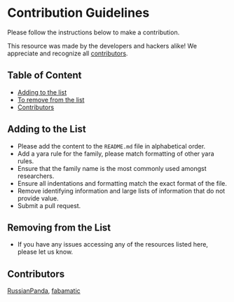 # Contribution Guidelines

Please follow the instructions below to make a contribution.

This resource was made by the developers and hackers alike! We appreciate and recognize all [contributors](#contributors).

## Table of Content

- [Adding to the list](#adding-to-the-list)
- [To remove from the list](#to-remove-from-the-list)
- [Contributors](#contributors)

## Adding to the List

- Please add the content to the `README.md` file in alphabetical order.
- Add a yara rule for the family, please match formatting of other yara rules.
- Ensure that the family name is the most commonly used amongst researchers.
- Ensure all indentations and formatting match the exact format of the file.
- Remove identifying information and large lists of information that do not provide value.
- Submit a pull request.

## Removing from the List

- If you have any issues accessing any of the resources listed here, please let us know.

## Contributors

[RussianPanda](https://x.com/russianpanda9xx), [fabamatic](https://github.com/fabamatic)
